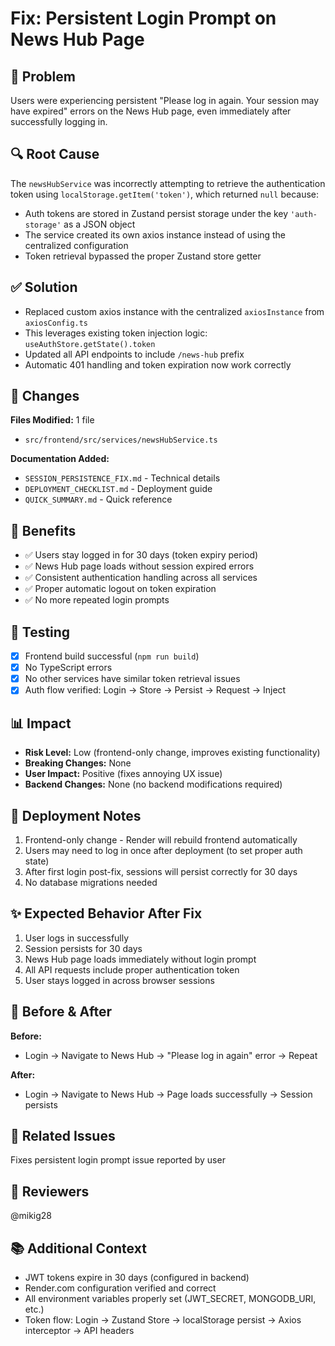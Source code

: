 # Fix: Persistent Login Prompt on News Hub Page

## 🐛 Problem
Users were experiencing persistent "Please log in again. Your session may have expired" errors on the News Hub page, even immediately after successfully logging in.

## 🔍 Root Cause
The `newsHubService` was incorrectly attempting to retrieve the authentication token using `localStorage.getItem('token')`, which returned `null` because:
- Auth tokens are stored in Zustand persist storage under the key `'auth-storage'` as a JSON object
- The service created its own axios instance instead of using the centralized configuration
- Token retrieval bypassed the proper Zustand store getter

## ✅ Solution
- Replaced custom axios instance with the centralized `axiosInstance` from `axiosConfig.ts`
- This leverages existing token injection logic: `useAuthStore.getState().token`
- Updated all API endpoints to include `/news-hub` prefix
- Automatic 401 handling and token expiration now work correctly

## 📝 Changes
**Files Modified:** 1 file
- `src/frontend/src/services/newsHubService.ts`

**Documentation Added:**
- `SESSION_PERSISTENCE_FIX.md` - Technical details
- `DEPLOYMENT_CHECKLIST.md` - Deployment guide
- `QUICK_SUMMARY.md` - Quick reference

## 🎯 Benefits
- ✅ Users stay logged in for 30 days (token expiry period)
- ✅ News Hub page loads without session expired errors
- ✅ Consistent authentication handling across all services
- ✅ Proper automatic logout on token expiration
- ✅ No more repeated login prompts

## 🧪 Testing
- [x] Frontend build successful (`npm run build`)
- [x] No TypeScript errors
- [x] No other services have similar token retrieval issues
- [x] Auth flow verified: Login → Store → Persist → Request → Inject

## 📊 Impact
- **Risk Level:** Low (frontend-only change, improves existing functionality)
- **Breaking Changes:** None
- **User Impact:** Positive (fixes annoying UX issue)
- **Backend Changes:** None (no backend modifications required)

## 🚀 Deployment Notes
1. Frontend-only change - Render will rebuild frontend automatically
2. Users may need to log in once after deployment (to set proper auth state)
3. After first login post-fix, sessions will persist correctly for 30 days
4. No database migrations needed

## ✨ Expected Behavior After Fix
1. User logs in successfully
2. Session persists for 30 days
3. News Hub page loads immediately without login prompt
4. All API requests include proper authentication token
5. User stays logged in across browser sessions

## 📸 Before & After

**Before:**
- Login → Navigate to News Hub → "Please log in again" error → Repeat

**After:**
- Login → Navigate to News Hub → Page loads successfully → Session persists

## 🔗 Related Issues
Fixes persistent login prompt issue reported by user

## 👀 Reviewers
@mikig28 

## 📚 Additional Context
- JWT tokens expire in 30 days (configured in backend)
- Render.com configuration verified and correct
- All environment variables properly set (JWT_SECRET, MONGODB_URI, etc.)
- Token flow: Login → Zustand Store → localStorage persist → Axios interceptor → API headers
